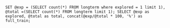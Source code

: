 `SET @exp = (SELECT count(*) FROM longterm where explored = 1 limit 1), @total =(SELECT count(*) FROM longterm limit 1); SELECT @exp as explored, @total as total, concat(@exp/@total * 100, '%') as full_train;`